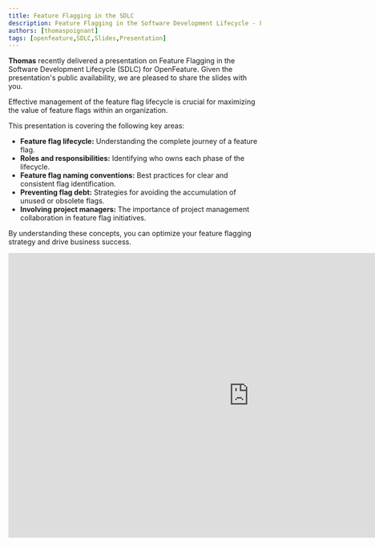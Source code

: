 ```yaml
---
title: Feature Flagging in the SDLC
description: Feature Flagging in the Software Development Lifecycle - Follow the life of a feature flag from birth to retirement.
authors: [thomaspoignant]
tags: [openfeature,SDLC,Slides,Presentation]
---
```

**Thomas** recently delivered a presentation on Feature Flagging in the Software Development Lifecycle (SDLC) for OpenFeature. Given the presentation's public availability, we are pleased to share the slides with you.

Effective management of the feature flag lifecycle is crucial for maximizing the value of feature flags within an organization.

This presentation is covering the following key areas:
- **Feature flag lifecycle:** Understanding the complete journey of a feature flag.
- **Roles and responsibilities:** Identifying who owns each phase of the lifecycle.
- **Feature flag naming conventions:** Best practices for clear and consistent flag identification.
- **Preventing flag debt:** Strategies for avoiding the accumulation of unused or obsolete flags.
- **Involving project managers:** The importance of project management collaboration in feature flag initiatives.

By understanding these concepts, you can optimize your feature flagging strategy and drive business success.

<iframe src="https://docs.google.com/presentation/d/e/2PACX-1vSt-lZkiFpntGRWB-FZ0IFMFZlWrd6kk1tjjNrh1r4oDn19C32-lFGq4qxFZbfQmaSf6MUnTZJyAtsT/embed?start=false&loop=false&delayms=3000" frameborder="0" width="960" height="569" allowfullscreen="true" mozallowfullscreen="true" webkitallowfullscreen="true"></iframe>